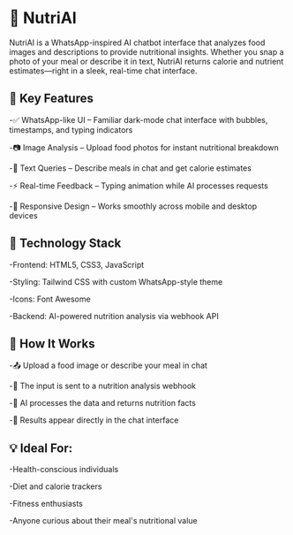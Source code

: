 # 🥗 NutriAI
NutriAI is a WhatsApp-inspired AI chatbot interface that analyzes food images and descriptions to provide nutritional insights. Whether you snap a photo of your meal or describe it in text, NutriAI returns calorie and nutrient estimates—right in a sleek, real-time chat interface.

## 🚀 Key Features
-✅ WhatsApp-like UI – Familiar dark-mode chat interface with bubbles, timestamps, and typing indicators

-📷 Image Analysis – Upload food photos for instant nutritional breakdown

-📝 Text Queries – Describe meals in chat and get calorie estimates

-⚡ Real-time Feedback – Typing animation while AI processes requests

-📱 Responsive Design – Works smoothly across mobile and desktop devices

## 🧰 Technology Stack
-Frontend: HTML5, CSS3, JavaScript

-Styling: Tailwind CSS with custom WhatsApp-style theme

-Icons: Font Awesome

-Backend: AI-powered nutrition analysis via webhook API

## 🧠 How It Works
-📤 Upload a food image or describe your meal in chat

-🔁 The input is sent to a nutrition analysis webhook

-🧠 AI processes the data and returns nutrition facts

-💬 Results appear directly in the chat interface

## 💡 Ideal For:
-Health-conscious individuals

-Diet and calorie trackers

-Fitness enthusiasts

-Anyone curious about their meal's nutritional value
